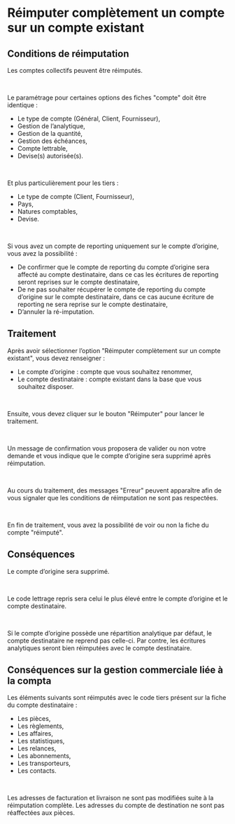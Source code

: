 # Réimputer complètement un compte sur un compte existant


## Conditions de réimputation


Les comptes collectifs peuvent être réimputés.


 


Le paramétrage pour certaines options des fiches "compte" doit être identique :


* Le type de compte (Général, Client, Fournisseur),
* Gestion de l’analytique,
* Gestion de la quantité,
* Gestion des échéances,
* Compte lettrable,
* Devise(s) autorisée(s).


 


Et plus particulièrement pour les tiers :


* Le type de compte (Client, Fournisseur),
* Pays,
* Natures comptables,
* Devise.


 


Si vous avez un compte de reporting uniquement sur le compte d’origine, vous avez la possibilité :


* De confirmer que le compte de reporting du compte d’origine sera affecté au compte destinataire, dans ce cas les écritures de reporting seront reprises sur le compte destinataire,
* De ne pas souhaiter récupérer le compte de reporting du compte d’origine sur le compte destinataire, dans ce cas aucune écriture de reporting ne sera reprise sur le compte destinataire,
* D’annuler la ré-imputation.


## Traitement


Après avoir sélectionner l’option "Réimputer complètement sur un compte existant", vous devez renseigner :


* Le compte d’origine : compte que vous souhaitez renommer,
* Le compte destinataire : compte existant dans la base que vous souhaitez disposer.


 


Ensuite, vous devez cliquer sur le bouton "Réimputer" pour lancer le traitement.


 


Un message de confirmation vous proposera de valider ou non votre demande et vous indique que le compte d’origine sera supprimé après réimputation.


 


Au cours du traitement, des messages "Erreur" peuvent apparaître afin de vous signaler que les conditions de réimputation ne sont pas respectées.


 


En fin de traitement, vous avez la possibilité de voir ou non la fiche du compte "réimputé".


## Conséquences


Le compte d’origine sera supprimé.


 


Le code lettrage repris sera celui le plus élevé entre le compte d’origine et le compte destinataire.


 


Si le compte d’origine possède une répartition analytique par défaut, le compte destinataire ne reprend pas celle-ci. Par contre, les écritures analytiques seront bien réimputées avec le compte destinataire.


## Conséquences sur la gestion commerciale liée à la compta


Les éléments suivants sont réimputés avec le code tiers présent sur la fiche du compte destinataire :


* Les pièces,
* Les règlements,
* Les affaires,
* Les statistiques,
* Les relances,
* Les abonnements,
* Les transporteurs,
* Les contacts.


 


Les adresses de facturation et livraison ne sont pas modifiées suite à la réimputation complète. Les adresses du compte de destination ne sont pas réaffectées aux pièces.


